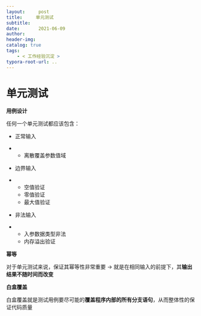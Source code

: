 ```yaml
---
layout:     post
title:     单元测试
subtitle:  
date:       2021-06-09
author:     
header-img: 
catalog: true
tags:
    - < 工作经验沉淀 >
typora-root-url: ..
---
```




# 单元测试

**用例设计**

任何一个单元测试都应该包含：

- 正常输入

- - 离散覆盖参数值域

- 边界输入

- - 空值验证
  - 零值验证
  - 最大值验证

- 非法输入

- - 入参数据类型非法
  - 内存溢出验证

**幂等**

对于单元测试来说，保证其幂等性非常重要 -> 就是在相同输入的前提下，其**输出结果不随时间而改变**

**白盒覆盖**

白盒覆盖就是测试用例要尽可能的**覆盖程序内部的所有分支语句**，从而整体性的保证代码质量

